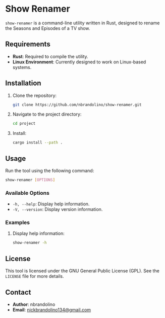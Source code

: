 # Show Renamer
`show-renamer` is a command-line utility written in Rust, designed to rename the Seasons and Episodes of a TV show.

## Requirements
- **Rust**: Required to compile the utility.
- **Linux Environment**: Currently designed to work on Linux-based systems.

## Installation
1. Clone the repository:
   ```bash
   git clone https://github.com/nbrandolino/show-renamer.git
   ```
2. Navigate to the project directory:
   ```bash
   cd project
   ```
3. Install:
   ```bash
   cargo install --path .
   ```

## Usage
Run the tool using the following command:
```bash
show-renamer [OPTIONS]
```

### Available Options
- `-h, --help`: Display help information.
- `-V, --version`: Display version information.

### Examples
1. Display help information:
   ```bash
   show-renamer -h
   ```

## License
This tool is licensed under the GNU General Public License (GPL). See the `LICENSE` file for more details.

## Contact
- **Author**: nbrandolino
- **Email**: [nickbrandolino134@gmail.com](mailto:nickbrandolino134@gmail.com)
